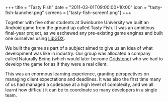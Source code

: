 +++
title = "Tasty Fish"
date = "2011-03-01T09:00:00+10:00"
icon = "tasty-fish-launcher.png"
screens = ["tasty-fish-screen1.png"]
+++

Together with five other students at Swinburne University we built an Android game
from the ground up called Tasty Fish. It was an ambitious final-year project, as we
eschewed any pre-existing game engines and built one ourselves using
[LibGDX](https://libgdx.badlogicgames.com/).

We built the game as part of a subject aimed to give us an idea of what development
was like in industry. Our group was allocated a company called Naturally Being (which
would later become [Gridstone](https://gridstone.com.au/)) who we had to develop the
game for as if they were a real client.

This was an enormous learning experience, granting perspectives on managing client
expectations and deadlines. It was also the first time many of us had managed a
codebase at a high level of complexity, and we all learnt how difficult it can be to
coordinate so many developers in a single team.

